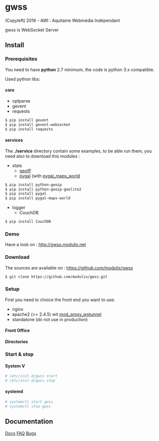 # gwss
(Copyleft) 2016 - AWI : Aquitaine Webmédia Indépendant


gwss is WebSocket Server

## Install

### Prerequisites

You need to have <b>python</b> 2.7 minimum, the code is python 3.x compatible.

Used python libs:

#### core

* optparse
* gevent
* requests

```bash
$ pip install gevent
$ pip install gevent-websocket
$ pip install requests
```

#### services
The <b>./service</b> directory contain some examples, to be able run them, you need also to download this modules :
* stats
	* [geoIP]()
	* [pygal](http://www.pygal.org/en/latest/index.html) (with [pygal_maps_world](http://www.pygal.org/en/latest/documentation/types/maps/pygal_maps_world.html)
```bash
$ pip install python-geoip
$ pip install python-geoip-geolite2
$ pip install pygal
$ pip install pygal-maps-world
```

* logger
	* CouchDB
```bash
$ pip install CouchDB
```

### Demo

Have a look on : http://gwss.modulix.net

### Download

The sources are available on : https://github.com/modulix/gwss

```bash
$ git clone https://github.com/modulix/gwss.git
```

### Setup
First you need to choice the front end you want to use:
* nginx
* apache2 (>= 2.4.5) wit [mod_proxy_wstunnel](https://httpd.apache.org/docs/2.4/mod/mod_proxy_wstunnel.html)
* standalone (do not use in production)

#### Front Office

#### Directories

### Start & stop
#### System V
```bash
# /etc/init.d/gwss start
# /etc/init.d/gwss stop
```
#### systemd
```bash
# systemctl start gwss
# systemctl stop gwss
```

## Documentation

[Docs](https://github.com/modulix/gwss/wiki/Doc)
[FAQ](https://github.com/modulix/gwss/wiki/FAQ)
[Bugs](https://github.com/modulix/gwss/issues)



